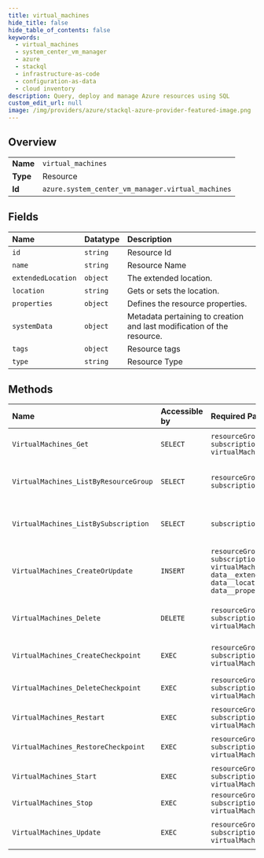 ```yaml
---
title: virtual_machines
hide_title: false
hide_table_of_contents: false
keywords:
  - virtual_machines
  - system_center_vm_manager
  - azure    
  - stackql
  - infrastructure-as-code
  - configuration-as-data
  - cloud inventory
description: Query, deploy and manage Azure resources using SQL
custom_edit_url: null
image: /img/providers/azure/stackql-azure-provider-featured-image.png
---
```

  
    

## Overview
<table><tbody>
<tr><td><b>Name</b></td><td><code>virtual_machines</code></td></tr>
<tr><td><b>Type</b></td><td>Resource</td></tr>
<tr><td><b>Id</b></td><td><code>azure.system_center_vm_manager.virtual_machines</code></td></tr>
</tbody></table>

## Fields
| Name | Datatype | Description |
|:-----|:---------|:------------|
| `id` | `string` | Resource Id |
| `name` | `string` | Resource Name |
| `extendedLocation` | `object` | The extended location. |
| `location` | `string` | Gets or sets the location. |
| `properties` | `object` | Defines the resource properties. |
| `systemData` | `object` | Metadata pertaining to creation and last modification of the resource. |
| `tags` | `object` | Resource tags |
| `type` | `string` | Resource Type |
## Methods
| Name | Accessible by | Required Params | Description |
|:-----|:--------------|:----------------|:------------|
| `VirtualMachines_Get` | `SELECT` | `resourceGroupName, subscriptionId, virtualMachineName` | Implements VirtualMachine GET method. |
| `VirtualMachines_ListByResourceGroup` | `SELECT` | `resourceGroupName, subscriptionId` | List of VirtualMachines in a resource group. |
| `VirtualMachines_ListBySubscription` | `SELECT` | `subscriptionId` | List of VirtualMachines in a subscription. |
| `VirtualMachines_CreateOrUpdate` | `INSERT` | `resourceGroupName, subscriptionId, virtualMachineName, data__extendedLocation, data__location, data__properties` | Creates Or Updates virtual machines deployed on scvmm fabric. |
| `VirtualMachines_Delete` | `DELETE` | `resourceGroupName, subscriptionId, virtualMachineName` | Deletes a VirtualMachine deployed on ScVmm fabric. |
| `VirtualMachines_CreateCheckpoint` | `EXEC` | `resourceGroupName, subscriptionId, virtualMachineName` | Creates a checkpoint in virtual machine. |
| `VirtualMachines_DeleteCheckpoint` | `EXEC` | `resourceGroupName, subscriptionId, virtualMachineName` | Deletes a checkpoint in virtual machine. |
| `VirtualMachines_Restart` | `EXEC` | `resourceGroupName, subscriptionId, virtualMachineName` | Restart virtual machine. |
| `VirtualMachines_RestoreCheckpoint` | `EXEC` | `resourceGroupName, subscriptionId, virtualMachineName` | Restores to a checkpoint in virtual machine. |
| `VirtualMachines_Start` | `EXEC` | `resourceGroupName, subscriptionId, virtualMachineName` | Start virtual machine. |
| `VirtualMachines_Stop` | `EXEC` | `resourceGroupName, subscriptionId, virtualMachineName` | Stop virtual machine. |
| `VirtualMachines_Update` | `EXEC` | `resourceGroupName, subscriptionId, virtualMachineName` | Updates the VirtualMachines resource. |
